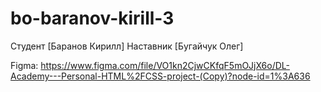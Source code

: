 # bo-baranov-kirill-3

Студент [Баранов Кирилл] 
Наставник [Бугайчук Олег]

Figma: https://www.figma.com/file/VO1kn2CjwCKfqF5mOJjX6o/DL-Academy---Personal-HTML%2FCSS-project-(Copy)?node-id=1%3A636
